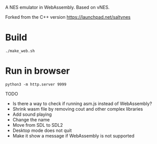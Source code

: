 
A NES emulator in WebAssembly. Based on vNES.

Forked from the C++ version https://launchpad.net/saltynes

# Build
```
./make_web.sh
```

# Run in browser
```
python3 -m http.server 9999
```

TODO

* Is there a way to check if running asm.js instead of WebAssembly?
* Shrink wasm file by removing cout and other complex libraries
* Add sound playing
* Change the name
* Move from SDL to SDL2
* Desktop mode does not quit
* Make it show a message if WebAssembly is not supported
